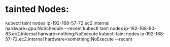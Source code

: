 tainted Nodes:
=================
kubectl taint nodes ip-192-168-57-72.ec2.internal hardware=gpu:NoSchedule --recent
kubectl taint nodes ip-192-168-60-83.ec2.internal harware=nothing:NoExecute
kubectl taint nodes ip-192-168-57-72.ec2.internal hardware=something:NoExecute --recent
